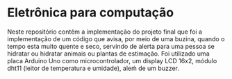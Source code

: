 # Eletrônica para computação

Neste repositório contêm a implementação do projeto final que foi a implementação de um código que avisa, por meio de uma buzina, quando o tempo esta muito quente e seco, servindo de alerta para uma pessoa se hidratar ou hidratar animais ou plantas de estimação. Foi utilizado uma placa Arduino Uno como microcontrolador, um display LCD 16x2, módulo dht11 (leitor de temperatura e umidade), aleḿ de um buzzer.
